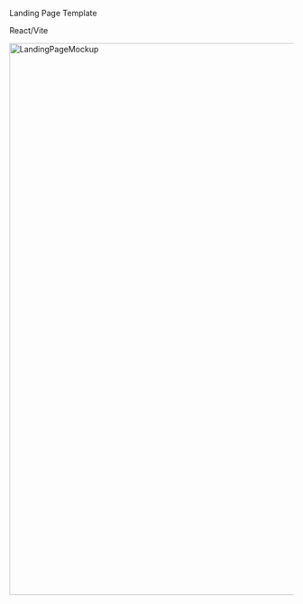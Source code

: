 Landing Page Template

React/Vite


<img width="1423" height="978" alt="LandingPageMockup" src="https://github.com/user-attachments/assets/33d90b79-b38d-492a-a9be-2168bd1453f9" />
